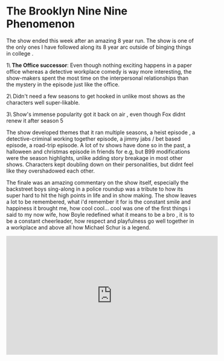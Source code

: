 # The Brooklyn Nine Nine Phenomenon 

The show ended this week after an amazing 8 year run. The show is one of the only ones I have followed along its 8 year arc outside of binging things in college .

1\ **The Office successor**: Even though nothing exciting happens in a paper office  whereas a detective workplace comedy is way more interesting, the show-makers spent the most time on the interpersonal relationships
than the mystery in the episode just like the office.

2\ Didn't need a few seasons to get hooked in unlike most shows as the characters well super-likable.

3\ Show's immense popularity got it back on air , even though Fox didnt renew it after season 5


The show developed themes that it ran multiple seasons, a heist episode , a detective-criminal working together episode, 
a jimmy jabs / bet based episode, a road-trip episode. A lot of tv shows have done so in the past, a halloween and christmas episode 
in friends for e.g, but B99 modifications were the season highlights, unlike adding story breakage in most other shows. 
Characters kept doubling down on their personalities, but didnt feel like they overshadowed each other. 

The finale was an amazing commentary on the show itself, especially the backstreet boys sing-along in a police roundup was a tribute to how its super hard to hit the high points in life and in show making. 
The show leaves a lot to be remembered, what i'd remember it for is the constant smile and happiness it brought me, 
how cool cool...  cool was one of the first things i said to my now wife, how Boyle redefined what it means to be a bro , it is to be a constant cheerleader,
how respect and playfulness go well together in a workplace and above all how Michael Schur is a legend. 

<iframe width="560" height="315" src="https://www.youtube.com/embed/ffyKY3Dj5ZE" frameborder="0" allow="accelerometer; autoplay; clipboard-write; encrypted-media; gyroscope; picture-in-picture" allowfullscreen></iframe>
